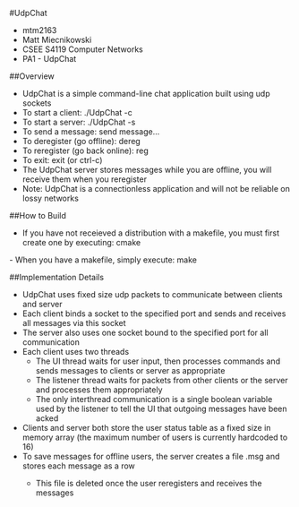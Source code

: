 #UdpChat
- mtm2163
- Matt Miecnikowski
- CSEE S4119 Computer Networks
- PA1 - UdpChat

##Overview
- UdpChat is a simple command-line chat application built using udp sockets
- To start a client: ./UdpChat -c <nick-name> <server-ip> <server-port> <client-port>
- To start a server: ./UdpChat -s <server-port>
- To send a message: send <nick-name> message...
- To deregister (go offline): dereg <nick-name>
- To reregister (go back online): reg <nick-name>
- To exit: exit (or ctrl-c)
- The UdpChat server stores messages while you are offline, you will receive them when you reregister
- Note: UdpChat is a connectionless application and will not be reliable on lossy networks

##How to Build
- If you have not receieved a distribution with a makefile, you must first create one by executing: cmake
<path-to-udpchat>
- When you have a makefile, simply execute: make

##Implementation Details
- UdpChat uses fixed size udp packets to communicate between clients and server
- Each client binds a socket to the specified port and sends and receives all messages via this socket
- The server also uses one socket bound to the specified port for all communication
- Each client uses two threads
    - The UI thread waits for user input, then processes commands and sends messages to clients or server as appropriate
    - The listener thread waits for packets from other clients or the server and processes them appropriately
    - The only interthread communication is a single boolean variable used by the listener to tell the UI that outgoing 
    messages have been acked
- Clients and server both store the user status table as a fixed size in memory array (the maximum number of users is
currently hardcoded to 16)
- To save messages for offline users, the server creates a file <clientname>.msg and stores each message as a row
    - This file is deleted once the user reregisters and receives the messages
